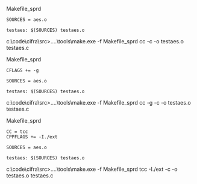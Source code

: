 Makefile_sprd
```
SOURCES = aes.o

testaes: $(SOURCES) testaes.o
```

c:\code\cifra\src>..\..\tools\make.exe -f Makefile_sprd
cc    -c -o testaes.o testaes.c

Makefile_sprd
```
CFLAGS += -g

SOURCES = aes.o

testaes: $(SOURCES) testaes.o
```

c:\code\cifra\src>..\..\tools\make.exe -f Makefile_sprd
cc -g   -c -o testaes.o testaes.c

Makefile_sprd
```
CC = tcc
CPPFLAGS += -I./ext

SOURCES = aes.o

testaes: $(SOURCES) testaes.o
```

c:\code\cifra\src>..\..\tools\make.exe -f Makefile_sprd
tcc  -I./ext  -c -o testaes.o testaes.c